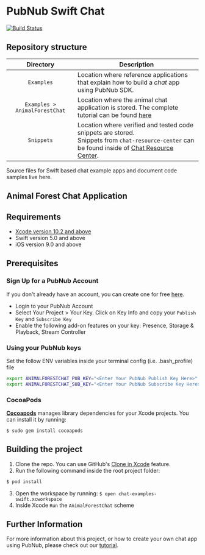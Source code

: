 # PubNub Swift Chat

[![Build Status](https://travis-ci.com/pubnub/chat-examples-swift.svg?token=ey6rVJnpqsBKpxXy2fYF&branch=master)](https://travis-ci.com/pubnub/chat-examples-swift)

## Repository structure

| Directory  | Description |
|:----------:| ----------- |
| `Examples`                    | Location where reference applications that explain how to build a _chat_ app using PubNub SDK. |
| `Examples > AnimalForestChat` | Location where the animal chat application is stored. The complete tutorial can be found [here](https://www.pubnub.com/developers/chat-resource-center/docs/getting-started/swift/)|
| `Snippets`                    | Location where verified and tested code snippets are stored.<br>Snippets from `chat-resource-center` can be found inside of [Chat Resource Center](https://dev-www.pubnub.com/developers/chat-resource-center/). |

Source files for Swift based chat example apps and document code samples live here.

## Animal Forest Chat Application

## Requirements

* [Xcode version 10.2 and above](https://developer.apple.com/xcode/)
* Swift version 5.0 and above
* iOS version 9.0 and above

## Prerequisites

### Sign Up for a PubNub Account

If you don't already have an account, you can create one for free [here](https://dashboard.pubnub.com/).

* Login to your PubNub Account
* Select Your Project > Your Key. Click on Key Info and copy your `Publish Key` and `Subscribe Key`
* Enable the following add-on features on your key: Presence, Storage & Playback, Stream Controller

### Using your PubNub keys

Set the follow ENV variables inside your terminal config (i.e. .bash_profile) file

```bash
export ANIMALFORESTCHAT_PUB_KEY="<Enter Your PubNub Publish Key Here>"
export ANIMALFORESTCHAT_SUB_KEY="<Enter Your PubNub Subscribe Key Here>"
```

### CocoaPods

[**Cocoapods**](https://guides.cocoapods.org/using/getting-started.html) manages library dependencies for your Xcode projects. You can install it by running:

```
$ sudo gem install cocoapods
```

## Building the project

1. Clone the repo. You can use GitHub's [Clone in Xcode](https://github.blog/2017-06-05-clone-in-xcode/) feature.
2. Run the following command inside the root project folder:
```bash
$ pod install
```
3. Open the workspace by running: `$ open chat-examples-swift.xcworkspace`
4. Inside Xcode `Run` the `AnimalForestChat` scheme

## Further Information

For more information about this project, or how to create your own chat app using PubNub, please check out our [tutorial](https://www.pubnub.com/developers/chat-resource-center/docs/getting-started/swift/).
